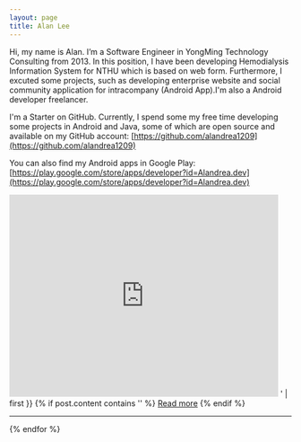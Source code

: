 ```yaml
---
layout: page
title: Alan Lee
---
```


Hi, my name is Alan. I’m a Software Engineer in YongMing Technology Consulting from 2013. In this position, I have been developing Hemodialysis Information System for NTHU which is based on web form. Furthermore, I excuted some projects, such as developing enterprise website and social community application for intracompany (Android App).I'm also a Android developer freelancer.

I'm a Starter on GitHub. Currently, I spend some my free time developing some projects in Android and Java, some of which are open source and available on my GitHub account: [https://github.com/alandrea1209](https://github.com/alandrea1209)

You can also find my Android apps in Google Play:[https://play.google.com/store/apps/developer?id=Alandrea.dev](https://play.google.com/store/apps/developer?id=Alandrea.dev)

<iframe width="480" height="360" src="https://www.youtube.com/embed/WO82PoAczTc" frameborder="0"> </iframe>
<!-- ## Heading Level 2

Lorem ipsum dolor sit amet, consectetur adipisicing elit, sed do eiusmod tempor incididunt ut labore et dolore magna aliqua. Ut enim ad minim veniam, quis nostrud exercitation ullamco laboris nisi ut aliquip ex ea commodo consequat. Duis aute irure dolor in reprehenderit in voluptate velit esse cillum dolore eu fugiat nulla pariatur. Excepteur sint occaecat cupidatat non proident, sunt in culpa qui officia deserunt mollit anim id est laborum.

{% highlight scss %}
  .header {
    font-size: 100px;
  }
{% endhighlight %}

### Heading Level 3

> Lorem ipsum dolor sit amet, consectetur adipisicing elit, sed do eiusmod tempor incididunt ut labore et dolore magna aliqua. Ut enim ad minim veniam, quis nostrud exercitation ullamco laboris.

Lorem ipsum dolor sit amet, consectetur adipisicing elit, sed do eiusmod tempor incididunt ut labore et dolore magna aliqua. Ut enim ad minim veniam, quis nostrud exercitation ullamco laboris nisi ut aliquip ex ea commodo consequat. Duis aute irure dolor in reprehenderit in voluptate velit esse cillum dolore eu fugiat nulla pariatur. Excepteur sint occaecat cupidatat non proident, sunt in culpa qui officia deserunt mollit anim id est laborum. -->

<br>
<br>
<br>

# Recent articles

{% for post in site.posts limit:4 %}
   <div class="post-preview">
   <h3><a href="{{ post.url | prepend: site.baseurl }}">{{ post.title }}</a></h3>
   <span class="post-date">{{ post.date | date: "%B %d, %Y" }}</span>
   {{ post.content | split:'<!--break-->' | first }}
   {% if post.content contains '<!--break-->' %}
      <a href="{{ post.url }}">Read more</a>
   {% endif %}
   </div>
   <hr>
{% endfor %}
